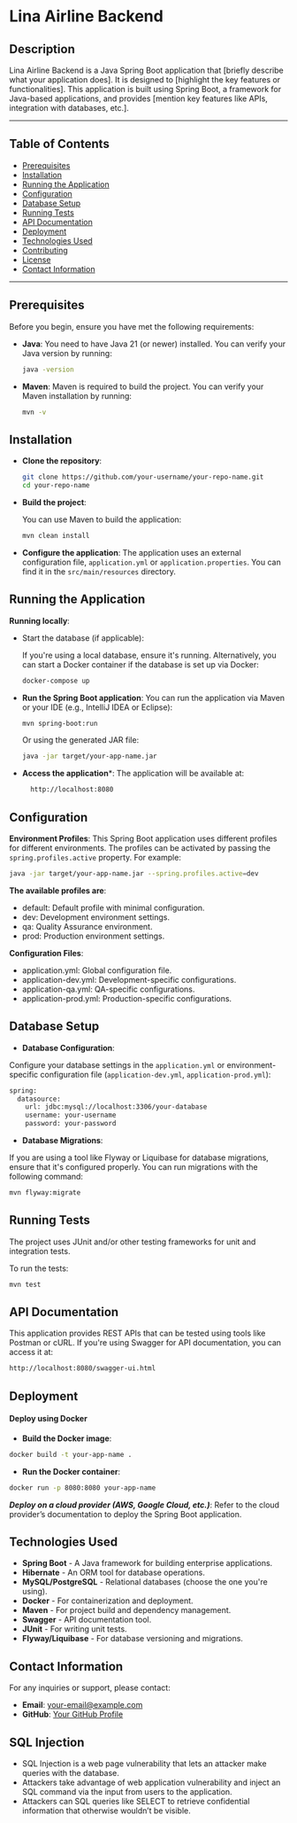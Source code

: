 # Lina Airline Backend

## Description
Lina Airline Backend is a Java Spring Boot application that [briefly describe what your application does]. It is designed to [highlight the key features or functionalities]. This application is built using Spring Boot, a framework for Java-based applications, and provides [mention key features like APIs, integration with databases, etc.].

---

## Table of Contents
- [Prerequisites](#prerequisites)
- [Installation](#installation)
- [Running the Application](#running-the-application)
- [Configuration](#configuration)
- [Database Setup](#database-setup)
- [Running Tests](#running-tests)
- [API Documentation](#api-documentation)
- [Deployment](#deployment)
- [Technologies Used](#technologies-used)
- [Contributing](#contributing)
- [License](#license)
- [Contact Information](#contact-information)

---

## Prerequisites

Before you begin, ensure you have met the following requirements:

- **Java**: You need to have Java 21 (or newer) installed. You can verify your Java version by running:

  ```bash
  java -version
- **Maven**: Maven is required to build the project. You can verify your Maven installation by running:
  ```bash
  mvn -v
  ```

## Installation

- **Clone the repository**:
  ```bash
  git clone https://github.com/your-username/your-repo-name.git
  cd your-repo-name
  ```
  
- **Build the project**:

  You can use Maven to build the application:
  ```bash
  mvn clean install
  ```
  
- **Configure the application**:
  The application uses an external configuration file, ```application.yml``` or ```application.properties```. You can find it in the ```src/main/resources``` directory.

## Running the Application

**Running locally**:
- Start the database (if applicable):

  If you're using a local database, ensure it's running. Alternatively, you can start a Docker container if the database is set up via Docker:
  ```bash
  docker-compose up
  ```
  
- **Run the Spring Boot application**: You can run the application via Maven or your IDE (e.g., IntelliJ IDEA or Eclipse):
  ```bash
  mvn spring-boot:run
  ```

  Or using the generated JAR file:
 
  ```bash
  java -jar target/your-app-name.jar
  ```
- **Access the application***: The application will be available at:
  ```bash
    http://localhost:8080
  ```
## Configuration
**Environment Profiles**:
This Spring Boot application uses different profiles for different environments. The profiles can be activated by passing the ```spring.profiles.active``` property. For example:
```bash
java -jar target/your-app-name.jar --spring.profiles.active=dev
```
**The available profiles are**:

- default: Default profile with minimal configuration.
- dev: Development environment settings.
- qa: Quality Assurance environment.
- prod: Production environment settings.

**Configuration Files**:
- application.yml: Global configuration file.
- application-dev.yml: Development-specific configurations.
- application-qa.yml: QA-specific configurations.
- application-prod.yml: Production-specific configurations.

## Database Setup
- **Database Configuration**:

Configure your database settings in the ```application.yml``` or environment-specific configuration file (``application-dev.yml``, ``application-prod.yml``):

```bash
spring:
  datasource:
    url: jdbc:mysql://localhost:3306/your-database
    username: your-username
    password: your-password
```

- **Database Migrations**:

If you are using a tool like Flyway or Liquibase for database migrations, ensure that it's configured properly. You can run migrations with the following command:
```bash
mvn flyway:migrate
```

## Running Tests
The project uses JUnit and/or other testing frameworks for unit and integration tests.

To run the tests:
```bash
mvn test
```

## API Documentation
This application provides REST APIs that can be tested using tools like Postman or cURL. If you're using Swagger for API documentation, you can access it at:

```bash
http://localhost:8080/swagger-ui.html
```
## Deployment
#### Deploy using Docker
- **Build the Docker image**:
```bash
docker build -t your-app-name .
```

- **Run the Docker container**:
```bash
docker run -p 8080:8080 your-app-name
```
***Deploy on a cloud provider (AWS, Google Cloud, etc.)***:
Refer to the cloud provider’s documentation to deploy the Spring Boot application.

## Technologies Used

* **Spring Boot** - A Java framework for building enterprise applications.
* **Hibernate** - An ORM tool for database operations.
* **MySQL/PostgreSQL** - Relational databases (choose the one you're using).
* **Docker** - For containerization and deployment.
* **Maven** - For project build and dependency management.
* **Swagger** - API documentation tool.
* **JUnit** - For writing unit tests.
* **Flyway/Liquibase** - For database versioning and migrations.

## Contact Information

For any inquiries or support, please contact:

- **Email**: [your-email@example.com](mailto:your-email@example.com)
- **GitHub**: [Your GitHub Profile](https://github.com/your-username)


## SQL Injection

- SQL Injection is a web page vulnerability that lets an attacker make queries with the database.
- Attackers take advantage of web application vulnerability and inject an SQL command via the input from users to the application.
- Attackers can SQL queries like SELECT to retrieve confidential information that otherwise wouldn’t be visible.
